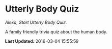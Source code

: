 # Utterly Body Quiz
*Alexa, Start Utterly Body Quiz.*

A family friendly trivia quiz about the human body.

**Last Updated:** 2016-03-04 15:55:59
